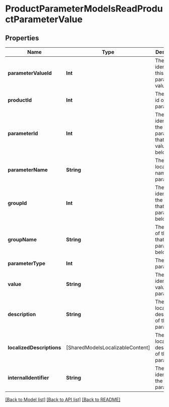 # ProductParameterModelsReadProductParameterValue

## Properties
Name | Type | Description | Notes
------------ | ------------- | ------------- | -------------
**parameterValueId** | **Int** | The unique identifier of this parameter value. | [optional] 
**productId** | **Int** | The product id of the parameter. | [optional] 
**parameterId** | **Int** | The unique identifier of the parameter that this value belongs to. | [optional] 
**parameterName** | **String** | The non-localized name of the parameter. | [optional] 
**groupId** | **Int** | The unique identifier of the group that this parameter belongs to. | [optional] 
**groupName** | **String** | The name of the group that this parameter belongs to. | [optional] 
**parameterType** | **Int** | The type of parameter. | [optional] 
**value** | **String** | The identifying value of the parameter. | [optional] 
**description** | **String** | The non-localized description of the parameter. | [optional] 
**localizedDescriptions** | [SharedModelsLocalizableContent] | The localized descriptions of the parameter. | [optional] 
**internalIdentifier** | **String** | The internal identifier of the parameter. | [optional] 

[[Back to Model list]](../README.md#documentation-for-models) [[Back to API list]](../README.md#documentation-for-api-endpoints) [[Back to README]](../README.md)


